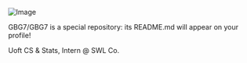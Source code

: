 
<!-- ![Image](https://i.pinimg.com/originals/a1/ba/a6/a1baa611c65d1c2f1fb05420db009099.jpg) -->
![Image](https://preview.redd.it/jr77ydp9flbx.png?auto=webp&s=b27b9c61a395243843b7bcf3609b6f480bd1a832)

GBG7/GBG7 is a special repository: its README.md will appear on your profile!

Uoft CS & Stats, Intern @ SWL Co.
